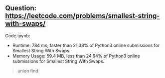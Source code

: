 ## Question: https://leetcode.com/problems/smallest-string-with-swaps/

Code.ipynb:
* Runtime: 784 ms, faster than 21.38% of Python3 online submissions for Smallest String With Swaps.
* Memory Usage: 59.4 MB, less than 24.64% of Python3 online submissions for Smallest String With Swaps.
> union find
